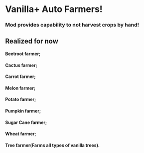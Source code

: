 # Vanilla+ Auto Farmers!

### Mod provides capability to not harvest crops by hand!

## Realized for now

#### Beetroot farmer;
#### Cactus farmer;
#### Carrot farmer;
#### Melon farmer;
#### Potato farmer;
#### Pumpkin farmer;
#### Sugar Cane farmer;
#### Wheat farmer;
#### Tree farmer(Farms all types of vanilla trees).